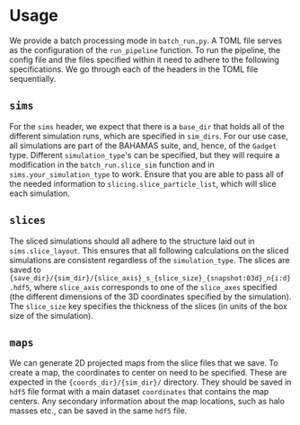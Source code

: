 # Usage
We provide a batch processing mode in `batch_run.py`. A TOML file
serves as the configuration of the `run_pipeline` function. To run the
pipeline, the config file and the files specified within it need to
adhere to the following specifications. We go through each of the
headers in the TOML file sequentially.

## `sims`
For the `sims` header, we expect that there is a `base_dir` that holds
all of the different simulation runs, which are specified in
`sim_dirs`. For our use case, all simulations are part of the BAHAMAS
suite, and, hence, of the `Gadget` type. Different `simulation_type`'s
can be specified, but they will require a modification in the
`batch_run.slice_sim` function and in `sims.your_simulation_type` to
work. Ensure that you are able to pass all of the needed information
to `slicing.slice_particle_list`, which will slice each simulation.

## `slices`
The sliced simulations should all adhere to the structure laid out in
`sims.slice_layout`. This ensures that all following calculations on
the sliced simulations are consistent regardless of the
`simulation_type`. The slices are saved to
`{save_dir}/{sim_dir}/{slice_axis}_s_{slice_size}_{snapshot:03d}_n{i:d}.hdf5`,
where `slice_axis` corresponds to one of the `slice_axes` specified
(the different dimensions of the 3D coordinates specified by the
simulation). The `slice_size` key specifies the thickness of the
slices (in units of the box size of the simulation).

## `maps`
We can generate 2D projected maps from the slice files that we save.
To create a map, the coordinates to center on need to be specified.
These are expected in the `{coords_dir}/{sim_dir}/` directory. They
should be saved in `hdf5` file format with a main dataset
`coordinates` that contains the map centers. Any secondary information
about the map locations, such as halo masses etc., can be saved in the
same `hdf5` file.


